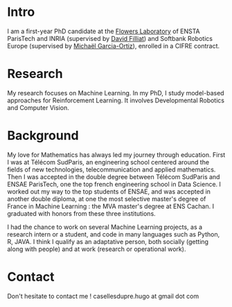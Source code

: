 # Intro

I am a first-year PhD candidate at the [Flowers Laboratory](https://flowers.inria.fr/) of ENSTA ParisTech and INRIA (supervised by [David Filliat](http://perso.ensta-paristech.fr/~filliat/fr/)) and Softbank Robotics Europe (supervised by [Michaël Garcia-Ortiz](https://www.researchgate.net/profile/Michael_Garcia_Ortiz)), enrolled in a CIFRE contract. 

# Research

My research focuses on Machine Learning. In my PhD, I study model-based approaches for Reinforcement Learning. It involves Developmental Robotics and Computer Vision.

# Background

My love for Mathematics has always led my journey through education. First I was at Télécom SudParis, an engineering school centered around the fields of new technologies, telecommunication and applied mathematics. Then I was accepted in the double degree between Télécom SudParis and ENSAE ParisTech, one the top french engineering school in Data Science. I worked out my way to the top students of ENSAE, and was accepted in another double diploma, at one the most selective master's degree of France in Machine Learning : the MVA master's degree at ENS Cachan. I graduated with honors from these three institutions.

I had the chance to work on several Machine Learning projects, as a research intern or a student, and code in many languages such as Python, R, JAVA. I think I qualify as an adaptative person, both socially (getting along with people) and at work (research or operational work).

# Contact

Don't hesitate to contact me ! casellesdupre.hugo at gmail dot com
